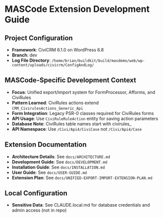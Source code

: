 # MASCode Extension Development Guide

## Project Configuration

- **Framework**: CiviCRM 6.1.0 on WordPress 6.8
- **Branch**: dev
- **Log File Directory**: `/home/brian/buildkit/build/masdemo/web/wp-content/uploads/civicrm/ConfigAndLog/`

## MASCode-Specific Development Context

- **Focus**: Unified export/import system for FormProcessor, Afforms, and CiviRules
- **Pattern Learned**: CiviRules actions extend `CRM_CivirulesActions_Generic_Api`
- **Form Integration**: Legacy PSR-0 classes required for CiviRules forms
- **API Usage**: Use `CiviRuleRuleAction` entity for saving action parameters
- **Database Note**: CiviRules table names start with civirules\_
- **API Namespace**: Use `/Civi/Api4/CiviCase` not `/Civi/Api4/Case`

## Extension Documentation

- **Architecture Details**: See `docs/ARCHITECTURE.md`
- **Development Guide**: See `docs/DEVELOPMENT.md`
- **Installation Guide**: See `docs/INSTALLATION.md`
- **User Guide**: See `docs/USER-GUIDE.md`
- **Extension Plan**: See `docs/UNIFIED-EXPORT-IMPORT-EXTENSION-PLAN.md`

## Local Configuration

- **Sensitive Data**: See CLAUDE.local.md for database credentials and admin access (not in repo)